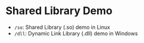 # Shared Library Demo

 - `/so`: Shared Library (.so) demo in Linux
 - `/dll`: Dynamic Link Library (.dll) demo in Windows